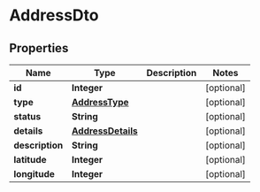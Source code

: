 

# AddressDto


## Properties

| Name | Type | Description | Notes |
|------------ | ------------- | ------------- | -------------|
|**id** | **Integer** |  |  [optional] |
|**type** | [**AddressType**](AddressType.md) |  |  [optional] |
|**status** | **String** |  |  [optional] |
|**details** | [**AddressDetails**](AddressDetails.md) |  |  [optional] |
|**description** | **String** |  |  [optional] |
|**latitude** | **Integer** |  |  [optional] |
|**longitude** | **Integer** |  |  [optional] |



